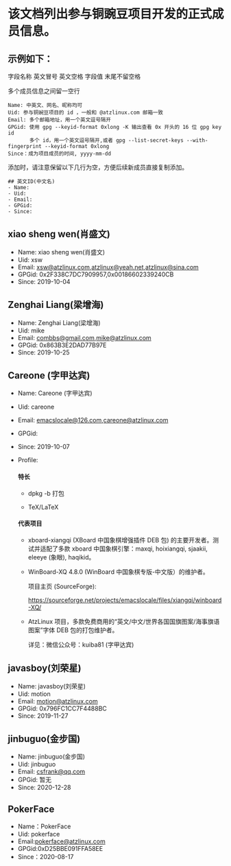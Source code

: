 # 该文档列出参与铜豌豆项目开发的正式成员信息。

## 示例如下：

字段名称 英文冒号 英文空格 字段值 末尾不留空格

多个成员信息之间留一空行
```text
Name: 中英文、网名、昵称均可
Uid: 参与铜豌豆项目的 id ，一般和 @atzlinux.com 邮箱一致
Email: 多个邮箱地址，用一个英文逗号隔开
GPGid: 使用 gpg --keyid-format 0xlong -K 输出查看 0x 开头的 16 位 gpg key id
       多个 id，用一个英文逗号隔开,或者 gpg --list-secret-keys --with-fingerprint --keyid-format 0xlong
Since：成为项目成员的时间, yyyy-mm-dd
```
添加时，请注意保留以下几行为空，方便后续新成员直接复制添加。
```text
## 英文ID(中文名)
- Name:
- Uid:
- Email:
- GPGid:
- Since:
```
## xiao sheng wen(肖盛文)
- Name: xiao sheng wen(肖盛文)
- Uid: xsw
- Email: xsw@atzlinux.com,atzlinux@yeah.net,atzlinux@sina.com
- GPGid: 0x2F338C7DC7909957,0x00186602339240CB
- Since: 2019-10-04

## Zenghai Liang(梁增海)
- Name: Zenghai Liang(梁增海)
- Uid: mike
- Email: combbs@gmail.com,mike@atzlinux.com
- GPGid: 0x863B3E2DAD77B97E
- Since: 2019-10-25

## Careone (字甲达宾)
- Name: Careone (字甲达宾)
- Uid: careone
- Email: emacslocale@126.com,careone@atzlinux.com
- GPGid: 
- Since: 2019-10-07
- Profile: 

  #### 特长

  - dpkg -b 打包

  - TeX/LaTeX

  #### 代表项目

  - xboard-xiangqi (XBoard 中国象棋增强插件 DEB 包) 的主要开发者。测试并适配了多款 xboard 中国象棋引擎：maxqi, hoixiangqi, sjaakii, eleeye (象眼), haqikid。

  - WinBoard-XQ 4.8.0 (WinBoard 中国象棋专版-中文版）的维护者。

    项目主页 (SourceForge): 

    https://sourceforge.net/projects/emacslocale/files/xiangqi/winboard-XQ/

  - AtzLinux 项目，多款免费商用的“英文/中文/世界各国国旗图案/海事旗语图案”字体 DEB 包的打包维护者。

    详见：微信公众号：kuiba81 (字甲达宾)

## javasboy(刘荣星)
- Name: javasboy(刘荣星)
- Uid: motion
- Email: motion@atzlinux.com
- GPGid: 0x796FC1CC7F4488BC
- Since: 2019-11-27

## jinbuguo(金步国)
- Name: jinbuguo(金步国)
- Uid: jinbuguo
- Email: csfrank@qq.com
- GPGid: 暂无
- Since: 2020-12-28

## PokerFace
- Name：PokerFace
- Uid: pokerface
- Email:pokerface@atzlinux.com
- GPGid:0xD25BBE091FFA58EE
- Since：2020-08-17


